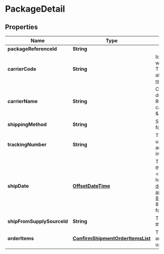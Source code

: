 
# PackageDetail

## Properties
Name | Type | Description | Notes
------------ | ------------- | ------------- | -------------
**packageReferenceId** | **String** |  | 
**carrierCode** | **String** | Identifies the carrier that will deliver the package. This field is required for all marketplaces, see [reference](https://developer-docs.amazon.com/sp-api/changelog/carriercode-value-required-in-shipment-confirmations-for-br-mx-ca-sg-au-in-jp-marketplaces). | 
**carrierName** | **String** | Carrier Name that will deliver the package. Required when carrierCode is \&quot;Others\&quot;  |  [optional]
**shippingMethod** | **String** | Ship method to be used for shipping the order. |  [optional]
**trackingNumber** | **String** | The tracking number used to obtain tracking and delivery information. | 
**shipDate** | [**OffsetDateTime**](OffsetDateTime.md) | The shipping date for the package. Must be in &lt;a href&#x3D;&#39;https://developer-docs.amazon.com/sp-api/docs/iso-8601&#39;&gt;ISO 8601&lt;/a&gt; date/time format. | 
**shipFromSupplySourceId** | **String** | The unique identifier of the supply source. |  [optional]
**orderItems** | [**ConfirmShipmentOrderItemsList**](ConfirmShipmentOrderItemsList.md) | The list of order items and quantities to be updated. | 




